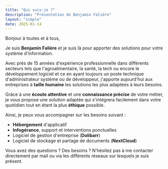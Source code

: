 ```yaml
---
title: "Qui suis-je ?"
description: "Présentation de Benjamin Falière"
layout: "simple"
date: 2025-01-14
---
```


Bonjour à toutes et à tous,

Je suis **Benjamin Falière** et je suis là pour apporter des solutions pour votre système d'information.

Avec près de 15 années d'expérience professionnelle dans différents secteurs tels que l'agroalimentaire, la santé, la tech ou encore le développement logiciel et ce en ayant toujours un poste technique d'administrateur système ou de développeur, j'apporte aujourd'hui aux entreprises à **taille humaine** les solutions les plus adaptées à leurs besoins.

Grâce à une **écoute attentive** et une **connaissance précise** de votre métier, je vous propose une solution adaptée qui s'intégrera facilement dans votre quotidien tout en étant la plus **éthique** possible.

Ainsi, je peux vous accompagner sur les besoins suivant :

- **Hébergement** d'applicatif
- **Infogérance**, support et interventions ponctuelles
- Logiciel de gestion d'entreprise (**Dolibarr**)
- Logiciel de stockage et partage de documents (**NextCloud**)

Vous avez des questions ? Des besoins ? N'hésitez pas à me contacter directement par mail ou via les différents réseaux sur lesquels je suis présent.
